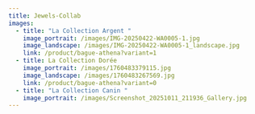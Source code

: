 ```yaml
---
title: Jewels-Collab
images:
  - title: "La Collection Argent "
    image_portrait: /images/IMG-20250422-WA0005-1.jpg
    image_landscape: /images/IMG-20250422-WA0005-1_landscape.jpg
    link: /product/bague-athena?variant=1
  - title: La Collection Dorée
    image_portrait: /images/1760483379115.jpg
    image_landscape: /images/1760483267569.jpg
    link: /product/bague-athena?variant=0
  - title: "La Collection Canin "
    image_portrait: /images/Screenshot_20251011_211936_Gallery.jpg
---
```

